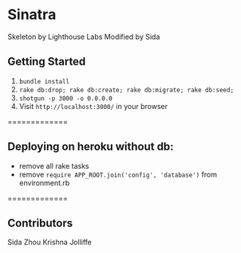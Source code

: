 Sinatra
=============

Skeleton by Lighthouse Labs
Modified by Sida

## Getting Started

1. `bundle install`
2. `rake db:drop; rake db:create; rake db:migrate; rake db:seed;`
3. `shotgun -p 3000 -o 0.0.0.0`
4. Visit `http://localhost:3000/` in your browser

=============

## Deploying on heroku without db:

- remove all rake tasks
- remove `require APP_ROOT.join('config', 'database')` from environment.rb

=============

## Contributors

Sida Zhou
Krishna Jolliffe

